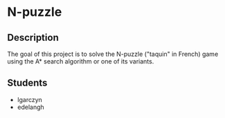 # N-puzzle

## Description

The goal of this project is to solve the N-puzzle ("taquin" in French) game using the A* search algorithm or one of its variants.

## Students

- lgarczyn
- edelangh

